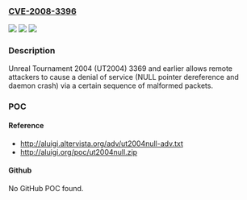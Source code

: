 ### [CVE-2008-3396](https://cve.mitre.org/cgi-bin/cvename.cgi?name=CVE-2008-3396)
![](https://img.shields.io/static/v1?label=Product&message=n%2Fa&color=blue)
![](https://img.shields.io/static/v1?label=Version&message=n%2Fa&color=blue)
![](https://img.shields.io/static/v1?label=Vulnerability&message=n%2Fa&color=brighgreen)

### Description

Unreal Tournament 2004 (UT2004) 3369 and earlier allows remote attackers to cause a denial of service (NULL pointer dereference and daemon crash) via a certain sequence of malformed packets.

### POC

#### Reference
- http://aluigi.altervista.org/adv/ut2004null-adv.txt
- http://aluigi.org/poc/ut2004null.zip

#### Github
No GitHub POC found.

